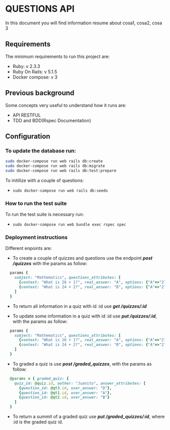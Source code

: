 # QUESTIONS API

In this document you will find information resume about cosa1, cosa2, cosa 3

## Requirements
The minimum requirements to run this project are:
* Ruby: v 2.3.3
* Ruby On Rails: v 5.1.5
* Docker compose: v 3
## Previous background
Some concepts very useful to understand how it runs are:
* API RESTFUL
* TDD and BDD(Rspec Documentation)

## Configuration
### To update the database run:
 ```bash 
sudo docker-compose run web rails db:create
sudo docker-compose run web rails db:migrate
sudo docker-compose run web rails db:test:prepare
```

To initilize with a couple of questions:
* ```sudo docker-compose run web rails db:seeds```

### How to run the test suite
To run the test suite is necessary run:
* ```sudo docker-compose run web bundle exec rspec spec```

### Deployment instructions
Different enpoints are:

* To create a couple of quizzes and questions use the endpoint _**post /quizzes**_ with the params as follow:
```ruby
  params {
    subject: "Mathematics", questions_attributes: [
      {context: "What is 26 + 1?", real_answer: "A", options: {"A"=>"27", "B"=>"22", "C"=>"23"}},
      {context: "What is 24 + 2?", real_answer: "B", options: {"A"=>"27", "B"=>"26", "C"=>"23"}}
    ]
  }
```
* To return all information in a quiz with id :id use _**get /quizzes/:id**_
  
* To update some information in a quiz with id :id use _**put /quizzes/:id**_, with the params as follow:
  
```ruby
  params {
    subject: "Mathematics", questions_attributes: [
      {context: "What is 26 + 1?", real_answer: "A", options: {"A"=>"27", "B"=>"22", "C"=>"23"}},
      {context: "What is 24 + 2?", real_answer: "B", options: {"A"=>"27", "B"=>"26", "C"=>"23"}}
    ]
  }
```
* To graded a quiz is use _**post /graded_quizzes**_, with the params as follow:
```ruby
  @params = { graded_quiz: {
    quiz_id: @quiz.id, author: "Juanito", answer_attributes: [
      {question_id: @qt3.id, user_answer: "D"},
      {question_id: @qt1.id, user_answer: "A"},
      {question_id: @qt2.id, user_answer: "B"}
    ]
  }
 ```


* To return a summit of a graded quiz use _**put /graded_quizzes/:id**_, where :id is the graded quiz id.
